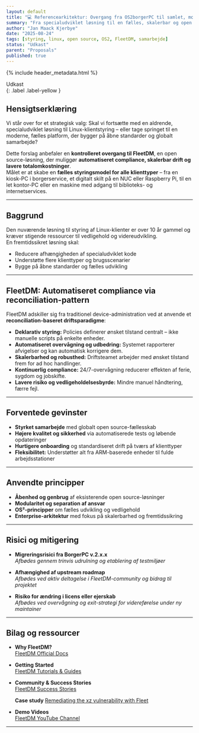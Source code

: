 ```yaml
---
layout: default
title: "💻 Referencearkitektur: Overgang fra OS2borgerPC til samlet, moderne klientstyring"
summary: "Fra specialudviklet løsning til en fælles, skalerbar og open source-baseret platform, der understøtter alt fra kiosk-PC’er til kontorarbejdspladser – med højere sikkerhed, lavere vedligehold og stærkere samarbejde."
author: "Jan Maack Kjerbye"
date: "2025-08-24"
tags: [styring, linux, open source, OS2, FleetDM, samarbejde]
status: "Udkast"
parent: "Proposals"
published: true
---
```


{% include header_metadata.html %}

Udkast  
{: .label .label-yellow }

## Hensigtserklæring

Vi står over for et strategisk valg: Skal vi fortsætte med en aldrende, specialudviklet løsning til Linux-klientstyring – eller tage springet til en moderne, fælles platform, der bygger på åbne standarder og globalt samarbejde?

Dette forslag anbefaler en **kontrolleret overgang til FleetDM**, en open source-løsning, der muliggør **automatiseret compliance, skalerbar drift og lavere totalomkostninger**.  
Målet er at skabe en **fælles styringsmodel for alle klienttyper** – fra en kiosk-PC i borgerservice, et digitalt skilt på en NUC eller Raspberry Pi, til en let kontor-PC eller en maskine med adgang til biblioteks- og internetservices.

---

## Baggrund

Den nuværende løsning til styring af Linux-klienter er over 10 år gammel og kræver stigende ressourcer til vedligehold og videreudvikling.  
En fremtidssikret løsning skal:

- Reducere afhængigheden af specialudviklet kode
- Understøtte flere klienttyper og brugsscenarier
- Bygge på åbne standarder og fælles udvikling

---

## FleetDM: Automatiseret compliance via reconciliation-pattern

FleetDM adskiller sig fra traditionel device-administration ved at anvende et **reconciliation-baseret driftsparadigme**:

- **Deklarativ styring:** Policies definerer ønsket tilstand centralt – ikke manuelle scripts på enkelte enheder.
- **Automatiseret overvågning og udbedring:** Systemet rapporterer afvigelser og kan automatisk korrigere dem.
- **Skalerbarhed og robusthed:** Driftsteamet arbejder med ønsket tilstand frem for ad hoc handlinger.
- **Kontinuerlig compliance:** 24/7-overvågning reducerer effekten af ferie, sygdom og jobskifte.
- **Lavere risiko og vedligeholdelsesbyrde:** Mindre manuel håndtering, færre fejl.

---

## Forventede gevinster

- **Styrket samarbejde** med globalt open source-fællesskab
- **Højere kvalitet og sikkerhed** via automatiserede tests og løbende opdateringer
- **Hurtigere onboarding** og standardiseret drift på tværs af klienttyper
- **Fleksibilitet:** Understøtter alt fra ARM-baserede enheder til fulde arbejdsstationer

---

## Anvendte principper

- **Åbenhed og genbrug** af eksisterende open source-løsninger
- **Modularitet og separation af ansvar**
- **OS²-principper** om fælles udvikling og vedligehold
- **Enterprise-arkitektur** med fokus på skalerbarhed og fremtidssikring

---

## Risici og mitigering

- **Migreringsrisici fra BorgerPC v.2.x.x**  
  _Afbødes gennem trinvis udrulning og etablering af testmiljøer_

- **Afhængighed af upstream roadmap**  
  _Afbødes ved aktiv deltagelse i FleetDM-community og bidrag til projektet_

- **Risiko for ændring i licens eller ejerskab**  
  _Afbødes ved overvågning og exit-strategi for videreførelse under ny maintainer_

---

## Bilag og ressourcer

- **Why FleetDM?**  
  [FleetDM Official Docs](https://fleetdm.com/docs)

- **Getting Started**  
  [FleetDM Tutorials & Guides](https://fleetdm.com/docs/get-started/tutorials-and-guides)

- **Community & Success Stories**  
  [FleetDM Success Stories](https://fleetdm.com/docs)

  **Case study**
  [Remediating the xz vulnerability with Fleet](https://fleetdm.com/guides/remediating-the-xz-vulnerability-with-fleet)

- **Demo Videos**  
  [FleetDM YouTube Channel](https://www.youtube.com/@fleetdm)
---

